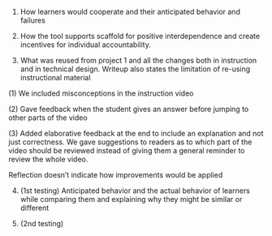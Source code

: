 1. How learners would cooperate and their anticipated behavior and failures


2. How the tool supports scaffold for positive interdependence and create incentives for individual accountability.


3. What was reused from project 1 and all the changes both in instruction and in technical design. 
Writeup also states the limitation of re-using instructional material

(1) We included misconceptions in the instruction video

(2) Gave feedback when the student gives an answer before jumping to other parts of the video

(3) Added elaborative feedback at the end to include an explanation and not just correctness. We gave suggestions to readers as to which part of the video should be reviewed instead of giving them a general reminder to review the whole video. 



Reflection doesn’t indicate how improvements would be applied 


4. (1st testing) Anticipated behavior and the actual behavior of learners 
while comparing them and explaining why they might be similar or different

5. (2nd testing)
